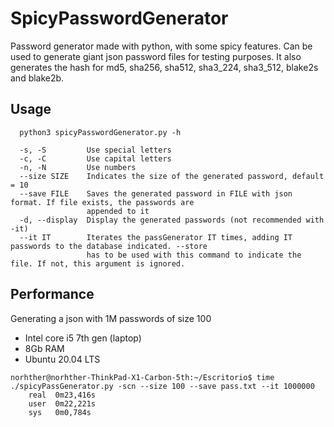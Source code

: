 # SpicyPasswordGenerator
Password generator made with python, with some spicy features. Can be used to generate giant json password files for testing purposes.
It also generates the hash for md5, sha256, sha512, sha3_224, sha3_512, blake2s and blake2b.

## Usage
```
  python3 spicyPasswordGenerator.py -h
  
  -s, -S         Use special letters
  -c, -C         Use capital letters
  -n, -N         Use numbers
  --size SIZE    Indicates the size of the generated password, default = 10
  --save FILE    Saves the generated password in FILE with json format. If file exists, the passwords are
                 appended to it
  -d, --display  Display the generated passwords (not recommended with -it)
  --it IT        Iterates the passGenerator IT times, adding IT passwords to the database indicated. --store
                 has to be used with this command to indicate the file. If not, this argument is ignored.
```

## Performance
Generating a json with 1M passwords of size 100
  * Intel core i5 7th gen (laptop)
  * 8Gb RAM
  * Ubuntu 20.04 LTS
  ```
  norhther@norhther-ThinkPad-X1-Carbon-5th:~/Escritorio$ time ./spicyPassGenerator.py -scn --size 100 --save pass.txt --it 1000000
      real	0m23,416s
      user	0m22,221s
      sys	0m0,784s
```
